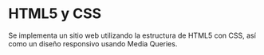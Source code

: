 # HTML5 y CSS
Se implementa un sitio web utilizando la estructura de HTML5 con CSS, así como un diseño responsivo usando Media Queries.
